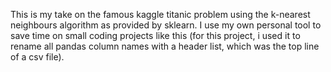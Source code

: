 This is my take on the famous kaggle titanic problem using the k-nearest neighbours algorithm as provided by sklearn.
I use my own personal tool to save time on small coding projects like this (for this project, i used it to rename all pandas column names with a header list,
which was the top line of a csv file).
